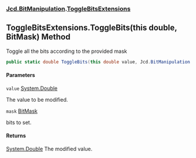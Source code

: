 ### [Jcd.BitManipulation](Jcd.BitManipulation.md 'Jcd.BitManipulation').[ToggleBitsExtensions](Jcd.BitManipulation.ToggleBitsExtensions.md 'Jcd.BitManipulation.ToggleBitsExtensions')

## ToggleBitsExtensions.ToggleBits(this double, BitMask) Method

Toggle all the bits according to the provided mask

```csharp
public static double ToggleBits(this double value, Jcd.BitManipulation.BitMask mask);
```
#### Parameters

<a name='Jcd.BitManipulation.ToggleBitsExtensions.ToggleBits(thisdouble,Jcd.BitManipulation.BitMask).value'></a>

`value` [System.Double](https://docs.microsoft.com/en-us/dotnet/api/System.Double 'System.Double')

The value to be modified.

<a name='Jcd.BitManipulation.ToggleBitsExtensions.ToggleBits(thisdouble,Jcd.BitManipulation.BitMask).mask'></a>

`mask` [BitMask](Jcd.BitManipulation.BitMask.md 'Jcd.BitManipulation.BitMask')

bits to set.

#### Returns
[System.Double](https://docs.microsoft.com/en-us/dotnet/api/System.Double 'System.Double')
The modified value.
